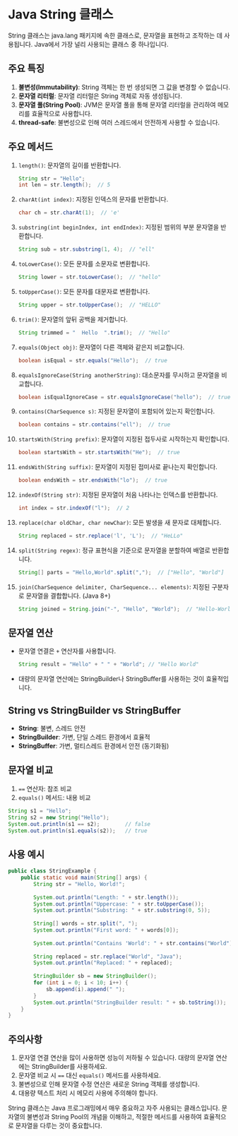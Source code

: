 # Java String 클래스

String 클래스는 java.lang 패키지에 속한 클래스로, 문자열을 표현하고 조작하는 데 사용됩니다. Java에서 가장 널리 사용되는 클래스 중 하나입니다.

## 주요 특징

1. **불변성(Immutability)**: String 객체는 한 번 생성되면 그 값을 변경할 수 없습니다.
2. **문자열 리터럴**: 문자열 리터럴은 String 객체로 자동 생성됩니다.
3. **문자열 풀(String Pool)**: JVM은 문자열 풀을 통해 문자열 리터럴을 관리하여 메모리를 효율적으로 사용합니다.
4. **thread-safe**: 불변성으로 인해 여러 스레드에서 안전하게 사용할 수 있습니다.

## 주요 메서드

1. `length()`: 문자열의 길이를 반환합니다.

   ```java
   String str = "Hello";
   int len = str.length();  // 5
   ```

2. `charAt(int index)`: 지정된 인덱스의 문자를 반환합니다.

   ```java
   char ch = str.charAt(1);  // 'e'
   ```

3. `substring(int beginIndex, int endIndex)`: 지정된 범위의 부분 문자열을 반환합니다.

   ```java
   String sub = str.substring(1, 4);  // "ell"
   ```

4. `toLowerCase()`: 모든 문자를 소문자로 변환합니다.

   ```java
   String lower = str.toLowerCase();  // "hello"
   ```

5. `toUpperCase()`: 모든 문자를 대문자로 변환합니다.

   ```java
   String upper = str.toUpperCase();  // "HELLO"
   ```

6. `trim()`: 문자열의 앞뒤 공백을 제거합니다.

   ```java
   String trimmed = "  Hello  ".trim();  // "Hello"
   ```

7. `equals(Object obj)`: 문자열이 다른 객체와 같은지 비교합니다.

   ```java
   boolean isEqual = str.equals("Hello");  // true
   ```

8. `equalsIgnoreCase(String anotherString)`: 대소문자를 무시하고 문자열을 비교합니다.

   ```java
   boolean isEqualIgnoreCase = str.equalsIgnoreCase("hello");  // true
   ```

9. `contains(CharSequence s)`: 지정된 문자열이 포함되어 있는지 확인합니다.

   ```java
   boolean contains = str.contains("ell");  // true
   ```

10. `startsWith(String prefix)`: 문자열이 지정된 접두사로 시작하는지 확인합니다.

    ```java
    boolean startsWith = str.startsWith("He");  // true
    ```

11. `endsWith(String suffix)`: 문자열이 지정된 접미사로 끝나는지 확인합니다.

    ```java
    boolean endsWith = str.endsWith("lo");  // true
    ```

12. `indexOf(String str)`: 지정된 문자열이 처음 나타나는 인덱스를 반환합니다.

    ```java
    int index = str.indexOf("l");  // 2
    ```

13. `replace(char oldChar, char newChar)`: 모든 발생을 새 문자로 대체합니다.

    ```java
    String replaced = str.replace('l', 'L');  // "HeLLo"
    ```

14. `split(String regex)`: 정규 표현식을 기준으로 문자열을 분할하여 배열로 반환합니다.

    ```java
    String[] parts = "Hello,World".split(",");  // ["Hello", "World"]
    ```

15. `join(CharSequence delimiter, CharSequence... elements)`: 지정된 구분자로 문자열을 결합합니다. (Java 8+)

    ```java
    String joined = String.join("-", "Hello", "World");  // "Hello-World"
    ```

## 문자열 연산

- 문자열 연결은 `+` 연산자를 사용합니다.

  ```java
  String result = "Hello" + " " + "World"; // "Hello World"
  ```

- 대량의 문자열 연산에는 StringBuilder나 StringBuffer를 사용하는 것이 효율적입니다.

## String vs StringBuilder vs StringBuffer

- **String**: 불변, 스레드 안전
- **StringBuilder**: 가변, 단일 스레드 환경에서 효율적
- **StringBuffer**: 가변, 멀티스레드 환경에서 안전 (동기화됨)

## 문자열 비교

1. `==` 연산자: 참조 비교
2. `equals()` 메서드: 내용 비교

```java
String s1 = "Hello";
String s2 = new String("Hello");
System.out.println(s1 == s2);        // false
System.out.println(s1.equals(s2));   // true
```

## 사용 예시

```java
public class StringExample {
    public static void main(String[] args) {
        String str = "Hello, World!";
        
        System.out.println("Length: " + str.length());
        System.out.println("Uppercase: " + str.toUpperCase());
        System.out.println("Substring: " + str.substring(0, 5));
        
        String[] words = str.split(", ");
        System.out.println("First word: " + words[0]);
        
        System.out.println("Contains 'World': " + str.contains("World"));
        
        String replaced = str.replace("World", "Java");
        System.out.println("Replaced: " + replaced);
        
        StringBuilder sb = new StringBuilder();
        for (int i = 0; i < 10; i++) {
            sb.append(i).append(" ");
        }
        System.out.println("StringBuilder result: " + sb.toString());
    }
}
```

## 주의사항

1. 문자열 연결 연산을 많이 사용하면 성능이 저하될 수 있습니다. 대량의 문자열 연산에는 StringBuilder를 사용하세요.
2. 문자열 비교 시 `==` 대신 `equals()` 메서드를 사용하세요.
3. 불변성으로 인해 문자열 수정 연산은 새로운 String 객체를 생성합니다.
4. 대용량 텍스트 처리 시 메모리 사용에 주의해야 합니다.

String 클래스는 Java 프로그래밍에서 매우 중요하고 자주 사용되는 클래스입니다. 문자열의 불변성과 String Pool의 개념을 이해하고, 적절한 메서드를 사용하여 효율적으로 문자열을 다루는 것이 중요합니다.
